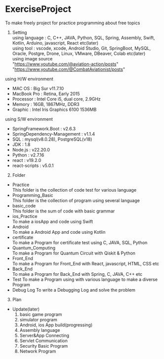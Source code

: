 # ExerciseProject
To make freely project for practice programming about free topics   

1. Setting   
using language : C, C++, JAVA, Python, SQL, Spring, Assembly, Swift, Kotlin, Arduino, javascript, React etc(later)   
using tool : vscode, xcode, Android Studio, Git, SpringBoot, MySQL, Oracle, Postgre, Drone, Linux, VMware, DBeaver, Colab etc(later)   
using image source   
"https://www.youtube.com/@aviation-action/posts"   
"https://www.youtube.com/@CombatAviationist/posts"
 
using H/W environment   
- MAC OS : Big Sur v11.7.10
- MacBook Pro : Retina, Early 2015
- Processor : Intel Core i5, dual core, 2.9GHz
- Memory : 16GB, 1867MHz, DDR3
- Graphic : Intel Iris Graphics 6100 1536MB

using S/W environment   
- SpringFramework.Boot : v2.6.3
- SpringDependency-Management : v1.1.4
- SQL : mysql(v8.0.28), PostgreSQL(v18)   
- JDK : 1.8   
- Node.js : v22.20.0
- Python : v2.7.16
- react : v19.2.0
- react-scripts : v5.0.1
   
2. Folder   
- Practice   
  This folder is the collection of code test for various language
- Programming_Basic   
  This folder is the collection of program using several language
- basic_code  
  This folder is the sum of code with basic grammar
- ios_Practice   
  To make a iosApp and code using Swift   
- Android   
  To make a Android App and code using Kotlin
- certificate   
  To make a Program for certificate test using C, JAVA, SQL, Python
- Quantum_Computing   
  To make a Program for Quantum Circuit with Qiskit & Python
- Front_End   
  To make a Program for Front_End with React, javascript, HTML, CSS etc
- Back_End   
  To make a Program for Back_End with Spring, C, JAVA, C++ etc   
- Test
  To make a Program using with various language to make a diverse Program
- Debug Log
  To write a Debugging Log and solve the problem   

3. Plan   
- Update(later)
  1. basic game program
  2. simulator program
  3. Android, ios App build(progressing)
  4. Assembly language
  5. Server&App Connecting
  6. Servlet Communication
  7. Security Basic Program
  8. Network Program
